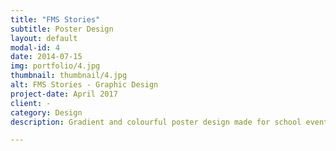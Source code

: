 ```yaml
---
title: "FMS Stories"
subtitle: Poster Design
layout: default
modal-id: 4
date: 2014-07-15
img: portfolio/4.jpg
thumbnail: thumbnail/4.jpg
alt: FMS Stories - Graphic Design
project-date: April 2017
client: -
category: Design
description: Gradient and colourful poster design made for school events.

---
```

